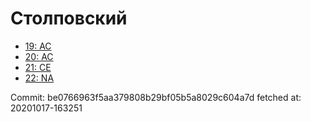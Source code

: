 # Столповский
- [19: AC](19.md)
- [20: AC](20.md)
- [21: CE](21.md)
- [22: NA](22.md)

Commit: be0766963f5aa379808b29bf05b5a8029c604a7d
 fetched at: 20201017-163251
